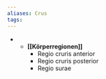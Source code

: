 ```yaml
---
aliases: Crus
tags: 
---
```

- - **[[Körperregionen]]**
    - Regio cruris anterior
    - Regio cruris posterior
    - Regio surae